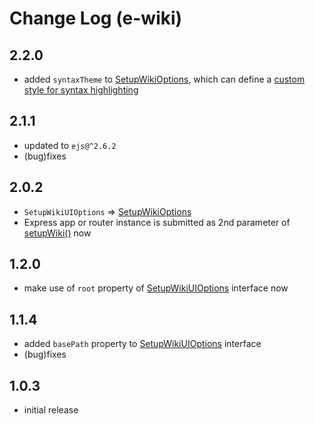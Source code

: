 # Change Log (e-wiki)

## 2.2.0

* added `syntaxTheme` to [SetupWikiOptions](https://egodigital.github.io/e-wiki/interfaces/_index_.setupwikioptions.html), which can define a [custom style for syntax highlighting](https://highlightjs.org/)

## 2.1.1

* updated to `ejs@^2.6.2`
* (bug)fixes

## 2.0.2

* `SetupWikiUIOptions` => [SetupWikiOptions](https://egodigital.github.io/e-wiki/interfaces/_index_.setupwikioptions.html)
* Express app or router instance is submitted as 2nd parameter of [setupWiki()](https://egodigital.github.io/e-wiki/modules/_index_.html#setupwiki) now

## 1.2.0

* make use of `root` property of [SetupWikiUIOptions](https://egodigital.github.io/e-wiki/interfaces/_index_.setupwikiuioptions.html) interface now

## 1.1.4

* added `basePath` property to [SetupWikiUIOptions](https://egodigital.github.io/e-wiki/interfaces/_index_.setupwikiuioptions.html) interface
* (bug)fixes

## 1.0.3

* initial release
